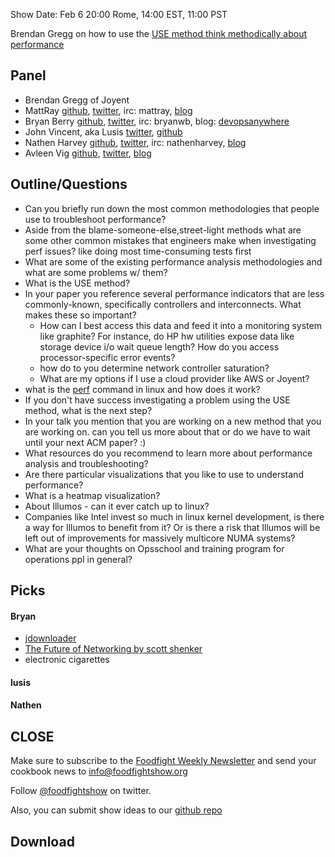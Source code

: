 Show Date:  Feb 6 20:00 Rome, 14:00 EST, 11:00 PST

Brendan Gregg on how to use the [USE method think methodically about performance](http://queue.acm.org/detail.cfm?id=2413037)

Panel<a name="panel"></a>
-----

* Brendan Gregg of Joyent
* MattRay [github](http://github.com/mattray), [twitter](http://twitter.com/mattray), irc: mattray, [blog](http://www.leastresistance.net/)
* Bryan Berry [github](http://github.com/bryanwb), [twitter](http://twitter.com/bryanwb), irc: bryanwb, blog: [devopsanywhere](http://devopsanywhere.blogspot.com)
* John Vincent, aka Lusis [twitter](https://twitter.com/#!/lusis), [github](https://github.com/lusis)
* Nathen Harvey [github](http://github.com/nathenharvey), [twitter](http://twitter.com/nathenharvey), irc: nathenharvey, [blog](http://nathenharvey.com)
* Avleen Vig [github](https://github.com/avleen), [twitter](https://twitter.com/avleen), [blog](http://silverwraith.com/blog/)


Outline/Questions
-----------------

* Can you briefly run down the most common methodologies that people
  use to troubleshoot performance?
* Aside from the blame-someone-else,street-light methods what are some
  other common mistakes that engineers make when investigating perf
  issues? like doing most time-consuming tests first
* What are some of the existing performance analysis methodologies and
  what are some problems w/ them?
* What is the USE method?
* In your paper you reference several performance indicators that are
  less commonly-known, specifically controllers and interconnects.
  What makes these so important?
  * How can I best access this data and feed it into a monitoring
    system like graphite? For instance, do HP hw utilities expose data
    like storage device i/o wait queue length? How do you access
    processor-specific error events?
  * how do to you determine network controller saturation?
  * What are my options if I use a cloud provider like AWS or Joyent?
* what is the [perf](https://perf.wiki.kernel.org/index.php/Main_Page) command in linux and how does it work?
* If you don't have success investigating a problem using the USE
  method, what is the next step?
* In your talk you mention that you are working on a new method that
  you are working on. can you tell us more about that or do we
  have to wait until your next ACM paper? :)
* What resources do you recommend to learn more about performance
  analysis and troubleshooting?
* Are there particular visualizations that you like to use to
  understand performance?
* What is a heatmap visualization?
* About Illumos - can it ever catch up to linux?
* Companies like Intel invest so much in linux kernel development,
is there a way for Illumos to benefit from it? Or is there a risk that
Illumos will be left out of improvements for massively multicore NUMA systems?
* What are your thoughts on Opsschool and training program for
  operations ppl in general?


Picks<a name="picks"></a>
-----

#### Bryan  
* [jdownloader](http://jdownloader.org)
* [The Future of Networking by scott shenker](http://www.youtube.com/watch?v=YHeyuD89n1Y&feature=youtu.be)
* electronic cigarettes

#### lusis  

#### Nathen  



CLOSE
-----

Make sure to subscribe to the [Foodfight Weekly Newsletter](http://bit.ly/ffsmail) and send your cookbook
news to info@foodfightshow.org

Follow [@foodfightshow](http://twitter.com/foodfightshow) on twitter.

Also, you can submit show ideas to our [github repo](https://github.com/foodfight/showz)



Download
--------
